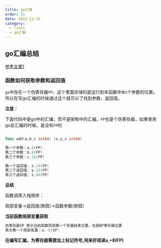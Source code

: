 ```yaml
---
title: go汇编
order: 11
date: 2022-12-15
category:
  - linux
  - go汇编
---
```


## go汇编总结

[参考文章1]

### 函数如何获取参数和返回值

`go`中存在一个伪寄存器`FP`，这个里面存储的是运行到本函数中`第1`个参数的位置，所以在写go汇编的时候通过这个就可以了找到参数，返回值。

**注意：**

下面代码中是go中的汇编，而不是架构中的汇编，`FP`也是个伪寄存器，如果使用go反汇编的时候，是没有`FP`的

```go

func add(a,b,c int64) (x,y,z int64)

第一个参数：a,0(FP)
第二个参数：b,8(FP)
第三个参数：c,16(FP)

第一个返回值: x,24(FP)
第二个返回值: y,32(FP)
第三个返回值: z,40(FP)

```

**总结**

函数调用入栈顺序：

局部变量->返回值(倒叙)->函数参数(倒叙)


**当前函数局部变量获取**

```go
伪寄存器SP 表示当前函数局部第一个变量结束位置，也是BP寄存器位置
表示第一个局部变量：a,-8(SP)
```


**在编写汇编，为寄存器需要加上标记符号,用来好阅读a,+8(FP)**









[参考文章1]: https://segmentfault.com/a/1190000039753236